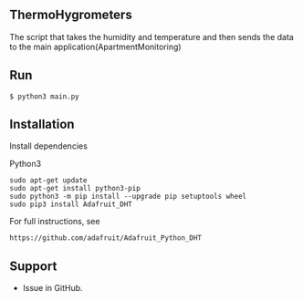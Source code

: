 ## ThermoHygrometers

The script that takes the humidity and temperature and then sends the data to the main application(ApartmentMonitoring)

## Run

```shell
$ python3 main.py
```

## Installation

Install dependencies

Python3
```shell
sudo apt-get update
sudo apt-get install python3-pip
sudo python3 -m pip install --upgrade pip setuptools wheel
sudo pip3 install Adafruit_DHT
```

For full instructions, see
```shell
https://github.com/adafruit/Adafruit_Python_DHT
```

## Support

- Issue in GitHub.